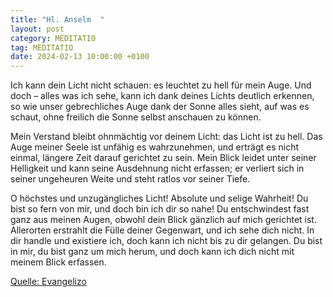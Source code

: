 ```yaml
---
title: "Hl. Anselm  "
layout: post
category: MEDITATIO
tag: MEDITATIO
date: 2024-02-13 10:00:00 +0100
---
```

Ich kann dein Licht nicht schauen: es leuchtet zu hell für mein Auge. Und doch – alles was ich sehe, kann ich dank deines Lichts deutlich erkennen, so wie unser gebrechliches Auge dank der Sonne alles sieht, auf was es schaut, ohne freilich die Sonne selbst anschauen zu können.

Mein Verstand bleibt ohnmächtig vor deinem Licht: das Licht ist zu hell.<!--more--> Das Auge meiner Seele ist unfähig es wahrzunehmen, und erträgt es nicht einmal, längere Zeit darauf gerichtet zu sein. Mein Blick leidet unter seiner Helligkeit und kann seine Ausdehnung nicht erfassen; er verliert sich in seiner ungeheuren Weite und steht ratlos vor seiner Tiefe.

O höchstes und unzugängliches Licht! Absolute und selige Wahrheit! Du bist so fern von mir, und doch bin ich dir so nahe! Du entschwindest fast ganz aus meinen Augen, obwohl dein Blick gänzlich auf mich gerichtet ist. Allerorten erstrahlt die Fülle deiner Gegenwart, und ich sehe dich nicht. In dir handle und existiere ich, doch kann ich nicht bis zu dir gelangen. Du bist in mir, du bist ganz um mich herum, und doch kann ich dich nicht mit meinem Blick erfassen.




[Quelle: Evangelizo](https://evangeliumtagfuertag.org/DE/gospel)